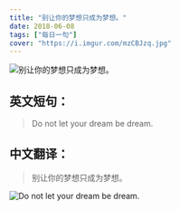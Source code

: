 ```yaml
---
title: "别让你的梦想只成为梦想。"
date: 2018-06-08
tags: ["每日一句"]
cover: "https://i.imgur.com/mzCBJzq.jpg"
---
```


![别让你的梦想只成为梦想。](https://i.imgur.com/W8joIWs.jpg)

## 英文短句：
> Do not let your dream be dream.

<!--more-->

## 中文翻译：
> 别让你的梦想只成为梦想。

![Do not let your dream be dream.](https://i.imgur.com/8fYGXXu.jpg)

